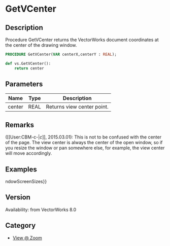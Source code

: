 # GetVCenter

## Description
Procedure GetVCenter returns the VectorWorks document coordinates at the center of the drawing window.

```pascal
PROCEDURE GetVCenter(VAR centerX,centerY : REAL);
```

```python
def vs.GetVCenter():
    return center
```

## Parameters
|Name|Type|Description|
|---|---|---|
|center|REAL|Returns view center point.|

## Remarks
([[User:CBM-c-|_c_]], 2015.03.01):  This is not to be confused with the center of the page. The view center is always the center of the open window, so if you resize the window or pan somewhere else, for example, the view center will move accordingly.

## Examples
ndowScreenSizes}}

## Version
Availability: from VectorWorks 8.0

## Category
* [View @ Zoom](../Categories/View%20-%20Zoom.md)
